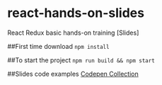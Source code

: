 # react-hands-on-slides
React Redux basic hands-on training [Slides]

##First time download
```npm install```

##To start the project
```npm run build && npm start```

##Slides code examples
[Codepen Collection](http://codepen.io/collection/DammjN/)
